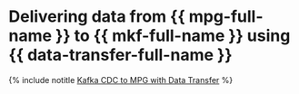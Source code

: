 # Delivering data from {{ mpg-full-name }} to {{ mkf-full-name }} using {{ data-transfer-full-name }}

{% include notitle [Kafka CDC to MPG with Data Transfer](../../_tutorials/dataplatform/data-transfer-mpg.md) %}
